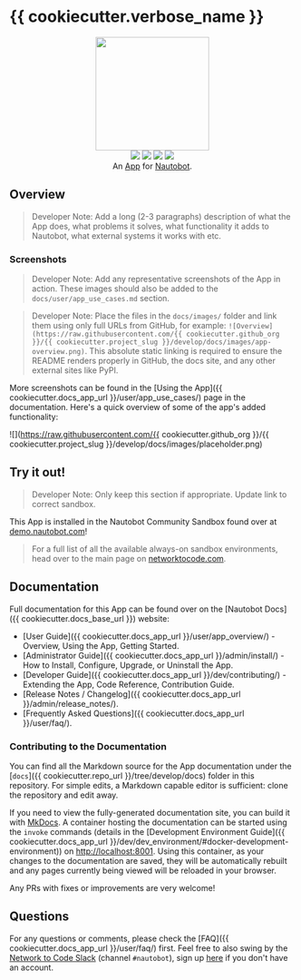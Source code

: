 # {{ cookiecutter.verbose_name }}

<!--
Developer Note - Remove Me!

The README will have certain links/images broken until the PR is merged into `develop`. Update the GitHub links with whichever branch you're using (main etc.) if different.

The logo of the project is a placeholder (docs/images/icon-{{ cookiecutter.app_slug }}.png) - please replace it with your app icon, making sure it's at least 200x200px and has a transparent background!

To avoid extra work and temporary links, make sure that publishing docs (or merging a PR) is done at the same time as setting up the docs site on RTD, then test everything.
-->

<p align="center">
  <img src="https://raw.githubusercontent.com/{{ cookiecutter.github_org }}/{{ cookiecutter.project_slug }}/develop/docs/images/icon-{{ cookiecutter.app_slug }}.png" class="logo" height="200px">
  <br>
  <a href="{{ cookiecutter.repo_url }}/actions"><img src="{{ cookiecutter.repo_url }}/actions/workflows/ci.yml/badge.svg?branch=main"></a>
  <a href="{{ cookiecutter.docs_app_url }}"><img src="https://readthedocs.org/projects/{{ cookiecutter.project_slug }}/badge/"></a>
  <a href="https://pypi.org/project/{{ cookiecutter.app_slug }}/"><img src="https://img.shields.io/pypi/v/{{ cookiecutter.app_slug }}"></a>
  <a href="https://pypi.org/project/{{ cookiecutter.app_slug }}/"><img src="https://img.shields.io/pypi/dm/{{ cookiecutter.app_slug }}"></a>
  <br>
  An <a href="https://www.networktocode.com/nautobot/apps/">App</a> for <a href="https://nautobot.com/">Nautobot</a>.
</p>

## Overview

> Developer Note: Add a long (2-3 paragraphs) description of what the App does, what problems it solves, what functionality it adds to Nautobot, what external systems it works with etc.

### Screenshots

> Developer Note: Add any representative screenshots of the App in action. These images should also be added to the `docs/user/app_use_cases.md` section.

> Developer Note: Place the files in the `docs/images/` folder and link them using only full URLs from GitHub, for example: `![Overview](https://raw.githubusercontent.com/{{ cookiecutter.github_org }}/{{ cookiecutter.project_slug }}/develop/docs/images/app-overview.png)`. This absolute static linking is required to ensure the README renders properly in GitHub, the docs site, and any other external sites like PyPI.

More screenshots can be found in the [Using the App]({{ cookiecutter.docs_app_url }}/user/app_use_cases/) page in the documentation. Here's a quick overview of some of the app's added functionality:

![](https://raw.githubusercontent.com/{{ cookiecutter.github_org }}/{{ cookiecutter.project_slug }}/develop/docs/images/placeholder.png)

## Try it out!

> Developer Note: Only keep this section if appropriate. Update link to correct sandbox.

This App is installed in the Nautobot Community Sandbox found over at [demo.nautobot.com](https://demo.nautobot.com/)!

> For a full list of all the available always-on sandbox environments, head over to the main page on [networktocode.com](https://www.networktocode.com/nautobot/sandbox-environments/).

## Documentation

Full documentation for this App can be found over on the [Nautobot Docs]({{ cookiecutter.docs_base_url }}) website:

- [User Guide]({{ cookiecutter.docs_app_url }}/user/app_overview/) - Overview, Using the App, Getting Started.
- [Administrator Guide]({{ cookiecutter.docs_app_url }}/admin/install/) - How to Install, Configure, Upgrade, or Uninstall the App.
- [Developer Guide]({{ cookiecutter.docs_app_url }}/dev/contributing/) - Extending the App, Code Reference, Contribution Guide.
- [Release Notes / Changelog]({{ cookiecutter.docs_app_url }}/admin/release_notes/).
- [Frequently Asked Questions]({{ cookiecutter.docs_app_url }}/user/faq/).

### Contributing to the Documentation

You can find all the Markdown source for the App documentation under the [`docs`]({{ cookiecutter.repo_url }}/tree/develop/docs) folder in this repository. For simple edits, a Markdown capable editor is sufficient: clone the repository and edit away.

If you need to view the fully-generated documentation site, you can build it with [MkDocs](https://www.mkdocs.org/). A container hosting the documentation can be started using the `invoke` commands (details in the [Development Environment Guide]({{ cookiecutter.docs_app_url }}/dev/dev_environment/#docker-development-environment)) on [http://localhost:8001](http://localhost:8001). Using this container, as your changes to the documentation are saved, they will be automatically rebuilt and any pages currently being viewed will be reloaded in your browser.

Any PRs with fixes or improvements are very welcome!

## Questions

For any questions or comments, please check the [FAQ]({{ cookiecutter.docs_app_url }}/user/faq/) first. Feel free to also swing by the [Network to Code Slack](https://networktocode.slack.com/) (channel `#nautobot`), sign up [here](http://slack.networktocode.com/) if you don't have an account.
